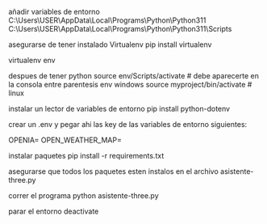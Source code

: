 añadir variables de entorno
C:\Users\USER\AppData\Local\Programs\Python\Python311
C:\Users\USER\AppData\Local\Programs\Python\Python311\Scripts

asegurarse de tener instalado Virtualenv
pip install virtualenv

virtualenv env

despues de tener python
source env/Scripts/activate # debe aparecerte en la consola entre parentesis env windows
source myproject/bin/activate # linux


instalar un lector de variables de entorno
pip install python-dotenv

crear un .env
y pegar ahi las key de las variables de entorno siguientes:

OPENIA=
OPEN_WEATHER_MAP=

instalar paquetes
pip install -r requirements.txt

asegurarse que todos los paquetes esten instalos en el archivo asistente-three.py

correr el programa
python asistente-three.py

parar el entorno
deactivate
